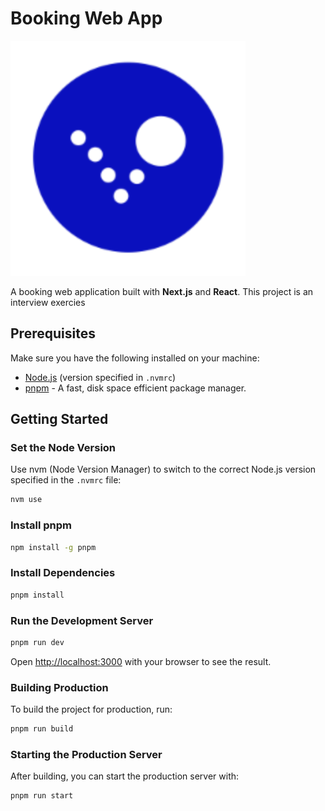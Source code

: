 # Booking Web App

![Hero Image](/public/favicon.ico)

A booking web application built with **Next.js** and **React**. This project is an interview exercies

## Prerequisites

Make sure you have the following installed on your machine:

- [Node.js](https://nodejs.org/) (version specified in `.nvmrc`)
- [pnpm](https://pnpm.io/) - A fast, disk space efficient package manager.

## Getting Started

### Set the Node Version

Use nvm (Node Version Manager) to switch to the correct Node.js version specified in the `.nvmrc` file:

```bash
nvm use
```

### Install pnpm

```bash
npm install -g pnpm
```

### Install Dependencies

```bash
pnpm install
```

### Run the Development Server

```bash
pnpm run dev
```

Open [http://localhost:3000](http://localhost:3000) with your browser to see the result.

### Building Production

To build the project for production, run:

```bash
pnpm run build
```

### Starting the Production Server

After building, you can start the production server with:

```bash
pnpm run start
```

